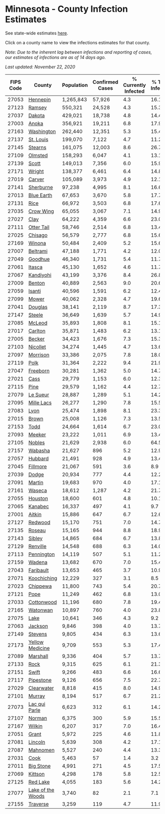 # Minnesota - County Infection Estimates

See state-wide estimates [here](/infections/us-mn).

Click on a county name to view the infections estimates for that county.

*Note: Due to the inherent lag between infections and reporting of cases, our estimates of infections are as of 14 days ago.*

*Last updated: November 22, 2020*

|   FIPS Code |                                 County |   Population |   Confirmed Cases |   % Currently Infected |   % Total Infected |
|-------------|----------------------------------------|--------------|-------------------|------------------------|--------------------|
|       27053 |                   [Hennepin](hennepin) |    1,265,843 |            57,926 |                    4.3 |               16.1 |
|       27123 |                       [Ramsey](ramsey) |      550,321 |            24,528 |                    4.3 |               15.3 |
|       27037 |                       [Dakota](dakota) |      429,021 |            18,738 |                    4.8 |               14.4 |
|       27003 |                         [Anoka](anoka) |      356,921 |            19,211 |                    6.8 |               17.9 |
|       27163 |               [Washington](washington) |      262,440 |            12,351 |                    5.3 |               15.4 |
|       27137 |                 [St. Louis](st.-louis) |      199,070 |             7,122 |                    4.7 |               11.2 |
|       27145 |                     [Stearns](stearns) |      161,075 |            12,003 |                    8.6 |               26.7 |
|       27109 |                     [Olmsted](olmsted) |      158,293 |             6,047 |                    4.1 |               13.1 |
|       27139 |                         [Scott](scott) |      149,013 |             7,356 |                    6.0 |               15.9 |
|       27171 |                       [Wright](wright) |      138,377 |             6,461 |                    6.4 |               14.8 |
|       27019 |                       [Carver](carver) |      105,089 |             3,973 |                    4.9 |               12.1 |
|       27141 |                 [Sherburne](sherburne) |       97,238 |             4,995 |                    8.1 |               16.6 |
|       27013 |               [Blue Earth](blue-earth) |       67,653 |             3,670 |                    5.8 |               17.7 |
|       27131 |                           [Rice](rice) |       66,972 |             3,503 |                    6.8 |               17.6 |
|       27035 |                 [Crow Wing](crow-wing) |       65,055 |             3,067 |                    7.1 |               14.9 |
|       27027 |                           [Clay](clay) |       64,222 |             4,359 |                    6.6 |               23.0 |
|       27111 |               [Otter Tail](otter-tail) |       58,746 |             2,514 |                    6.8 |               13.4 |
|       27025 |                     [Chisago](chisago) |       56,579 |             2,777 |                    6.8 |               15.6 |
|       27169 |                       [Winona](winona) |       50,484 |             2,409 |                    5.2 |               15.6 |
|       27007 |                   [Beltrami](beltrami) |       47,188 |             1,771 |                    4.2 |               12.0 |
|       27049 |                     [Goodhue](goodhue) |       46,340 |             1,731 |                    5.4 |               11.7 |
|       27061 |                       [Itasca](itasca) |       45,130 |             1,652 |                    4.6 |               11.7 |
|       27067 |                 [Kandiyohi](kandiyohi) |       43,199 |             3,376 |                    8.4 |               26.8 |
|       27009 |                       [Benton](benton) |       40,889 |             2,563 |                    9.0 |               20.6 |
|       27059 |                       [Isanti](isanti) |       40,596 |             1,591 |                    6.2 |               12.4 |
|       27099 |                         [Mower](mower) |       40,062 |             2,328 |                    4.7 |               19.6 |
|       27041 |                     [Douglas](douglas) |       38,141 |             2,119 |                    8.7 |               17.3 |
|       27147 |                       [Steele](steele) |       36,649 |             1,639 |                    5.7 |               14.9 |
|       27085 |                       [McLeod](mcleod) |       35,893 |             1,808 |                    8.1 |               15.1 |
|       27017 |                     [Carlton](carlton) |       35,871 |             1,483 |                    6.2 |               13.1 |
|       27005 |                       [Becker](becker) |       34,423 |             1,676 |                    7.3 |               15.3 |
|       27103 |                   [Nicollet](nicollet) |       34,274 |             1,445 |                    4.7 |               13.6 |
|       27097 |                   [Morrison](morrison) |       33,386 |             2,075 |                    7.8 |               18.0 |
|       27119 |                           [Polk](polk) |       31,364 |             2,222 |                    9.4 |               21.9 |
|       27047 |                   [Freeborn](freeborn) |       30,281 |             1,362 |                    5.0 |               14.7 |
|       27021 |                           [Cass](cass) |       29,779 |             1,153 |                    6.0 |               12.3 |
|       27115 |                           [Pine](pine) |       29,579 |             1,162 |                    4.4 |               12.7 |
|       27079 |                   [Le Sueur](le-sueur) |       28,887 |             1,289 |                    5.1 |               14.2 |
|       27095 |               [Mille Lacs](mille-lacs) |       26,277 |             1,290 |                    7.8 |               15.5 |
|       27083 |                           [Lyon](lyon) |       25,474 |             1,898 |                    8.1 |               23.3 |
|       27015 |                         [Brown](brown) |       25,008 |             1,126 |                    7.3 |               13.5 |
|       27153 |                           [Todd](todd) |       24,664 |             1,614 |                    6.7 |               23.0 |
|       27093 |                       [Meeker](meeker) |       23,222 |             1,011 |                    6.9 |               13.4 |
|       27105 |                       [Nobles](nobles) |       21,629 |             2,938 |                    6.0 |               64.5 |
|       27157 |                     [Wabasha](wabasha) |       21,627 |               896 |                    5.2 |               12.9 |
|       27057 |                     [Hubbard](hubbard) |       21,491 |               928 |                    4.9 |               13.4 |
|       27045 |                   [Fillmore](fillmore) |       21,067 |               591 |                    3.6 |                8.9 |
|       27039 |                         [Dodge](dodge) |       20,934 |               777 |                    4.4 |               12.2 |
|       27091 |                       [Martin](martin) |       19,683 |               970 |                    4.0 |               17.1 |
|       27161 |                       [Waseca](waseca) |       18,612 |             1,287 |                    4.2 |               21.7 |
|       27055 |                     [Houston](houston) |       18,600 |               601 |                    4.8 |               10.1 |
|       27065 |                     [Kanabec](kanabec) |       16,337 |               497 |                    4.1 |                9.7 |
|       27001 |                       [Aitkin](aitkin) |       15,886 |               647 |                    6.7 |               12.6 |
|       27127 |                     [Redwood](redwood) |       15,170 |               751 |                    7.0 |               14.7 |
|       27135 |                       [Roseau](roseau) |       15,165 |               944 |                    8.8 |               18.9 |
|       27143 |                       [Sibley](sibley) |       14,865 |               684 |                    6.7 |               13.8 |
|       27129 |                   [Renville](renville) |       14,548 |               688 |                    6.3 |               14.0 |
|       27113 |               [Pennington](pennington) |       14,119 |               507 |                    5.1 |               11.2 |
|       27159 |                       [Wadena](wadena) |       13,682 |               670 |                    7.0 |               15.4 |
|       27043 |                 [Faribault](faribault) |       13,653 |               465 |                    3.7 |               10.9 |
|       27071 |             [Koochiching](koochiching) |       12,229 |               327 |                    3.1 |                8.5 |
|       27023 |                   [Chippewa](chippewa) |       11,800 |               743 |                    5.4 |               20.7 |
|       27121 |                           [Pope](pope) |       11,249 |               462 |                    6.8 |               13.0 |
|       27033 |               [Cottonwood](cottonwood) |       11,196 |               680 |                    7.8 |               19.4 |
|       27165 |                   [Watonwan](watonwan) |       10,897 |               760 |                    4.0 |               23.8 |
|       27075 |                           [Lake](lake) |       10,641 |               346 |                    4.3 |                9.2 |
|       27063 |                     [Jackson](jackson) |        9,846 |               398 |                    4.0 |               13.7 |
|       27149 |                     [Stevens](stevens) |        9,805 |               434 |                    6.3 |               13.6 |
|       27173 |     [Yellow Medicine](yellow-medicine) |        9,709 |               553 |                    5.3 |               17.4 |
|       27089 |                   [Marshall](marshall) |        9,336 |               404 |                    5.7 |               13.7 |
|       27133 |                           [Rock](rock) |        9,315 |               625 |                    6.1 |               21.3 |
|       27151 |                         [Swift](swift) |        9,266 |               483 |                    6.6 |               16.6 |
|       27117 |                 [Pipestone](pipestone) |        9,126 |               656 |                    7.5 |               22.7 |
|       27029 |               [Clearwater](clearwater) |        8,818 |               415 |                    8.0 |               14.9 |
|       27101 |                       [Murray](murray) |        8,194 |               517 |                    6.7 |               21.2 |
|       27073 |         [Lac qui Parle](lac-qui-parle) |        6,623 |               312 |                    6.1 |               14.2 |
|       27107 |                       [Norman](norman) |        6,375 |               300 |                    5.9 |               15.5 |
|       27167 |                       [Wilkin](wilkin) |        6,207 |               317 |                    7.0 |               16.4 |
|       27051 |                         [Grant](grant) |        5,972 |               225 |                    4.6 |               11.8 |
|       27081 |                     [Lincoln](lincoln) |        5,639 |               308 |                    4.2 |               17.1 |
|       27087 |                   [Mahnomen](mahnomen) |        5,527 |               240 |                    4.4 |               13.3 |
|       27031 |                           [Cook](cook) |        5,463 |                57 |                    1.4 |                3.2 |
|       27011 |                 [Big Stone](big-stone) |        4,991 |               271 |                    4.5 |               17.5 |
|       27069 |                     [Kittson](kittson) |        4,298 |               178 |                    5.8 |               12.5 |
|       27125 |                   [Red Lake](red-lake) |        4,055 |               183 |                    5.6 |               14.2 |
|       27077 | [Lake of the Woods](lake-of-the-woods) |        3,740 |                82 |                    2.1 |                7.1 |
|       27155 |                   [Traverse](traverse) |        3,259 |               119 |                    4.7 |               11.9 |